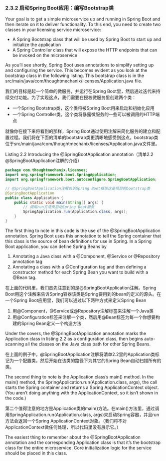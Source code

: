 ### 2.3.2 启动Spring Boot应用：编写Bootstrap类

Your goal is to get a simple microservice up and running in Spring Boot and then iterate on it to deliver functionality. To this end, you need to create two classes in your licensing service microservice:

* A Spring Bootstrap class that will be used by Spring Boot to start up and initialize the application
* A Spring Controller class that will expose the HTTP endpoints that can be invoked on the microservice

As you’ll see shortly, Spring Boot uses annotations to simplify setting up and configuring the service. This becomes evident as you look at the bootstrap class in the following listing. This bootstrap class is in the src/main/java/com/thoughtmechanix/licenses/Application.java file.

我们的目标是起一个简单的微服务，并运行在Spring Boot里，然后通过迭代来持续交付功能。为了实现这点，我们需要在授权微服务里创建两个类：

* 一个Spring Bootstrap类，这个类将被Spring Boot用来启动和初始化应用
* 一个Spring Controller类，这个类将暴露微服务的一些可以被调用的HTTP端点

就像你在接下来将看到的那样，Spring Boot通过使用注解来简化服务的建立和配置过程。我们将在下面的清单的bootstrap类更清晰地感受到这点。bootstrap类位于src/main/java/com/thoughtmechanix/licenses/Application.java文件里。

Listing 2.2 Introducing the @SpringBootApplication annotation（清单2.2 @SpringBootApplication注解的介绍）

```java
package com.thoughtmechanix.licenses;
import org.springframework.boot.SpringApplication;
import org.springframework.boot.autoconfigure.SpringBootApplication;

// @SpringBootApplication注解告诉Spring Boot框架这是项目的bootstrap类
@SpringBootApplication
public class Application {
    public static void main(String[] args) {
        // 调用run方法来启动Spring Boot服务
        SpringApplication.run(Application.class, args);
    }
}
```

The first thing to note in this code is the use of the @SpringBootApplication annotation. Spring Boot uses this annotation to tell the Spring container that this class is the source of bean definitions for use in Spring. In a Spring Boot application, you can define Spring Beans by

1. Annotating a Java class with a @Component, @Service or @Repository annotation tag
2. Annotating a class with a @Configuration tag and then defining a constructor method for each Spring Bean you want to build with a @Bean tag.

在上面的代码里，我们首先注意到的是@SpringBootApplication注解。Spring Boot用这个注解来告诉Spring容器该类是Spring要用到的bean的定义的源头。在一个Spring Boot应用里，我们可以通过以下两种方式来定义Spring Bean

1. 用@Component，@Service或@Repository注解标签来注解一个Java类
2. 用@Configuration标签来注解一个类，然后用@Bean标签为每一个你想要构建的Spring Bean定义一个构造方法

Under the covers, the @SpringBootApplication annotation marks the Application class in listing 2.2 as a configuration class, then begins auto-scanning all the classes on the Java class path for other Spring Beans.

在上面的例子中，@SpringBootApplication注解将清单2.2里的Application类标记为一个配置类，然后开始在该类的路径下为其它的Spring Bean自动扫描所有的类。

The second thing to note is the Application class’s main\(\) method. In the main\(\) method, the SpringApplication.run\(Application.class, args\), the call starts the Spring container and returns a Spring ApplicationContext object. \(You aren’t doing anything with the ApplicationContext, so it isn’t shown in the code.\)

第二个值得注意的地方是Application类的main\(\)方法。在main\(\)方法里，通过调用SpringApplication.run\(Application.class, args\)来启动Spring容器，并且run方法会返回一个Spring ApplicationContext对象。（我们将不对ApplicationContext做任何处理，所以代码里没有展示它。）

The easiest thing to remember about the @SpringBootApplication annotation and the corresponding Application class is that it’s the bootstrap class for the entire microservice. Core initialization logic for the service should be placed in this class.

